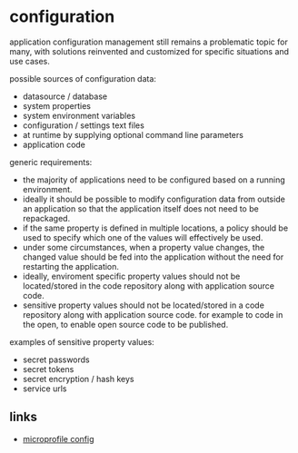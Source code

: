 # configuration

application configuration management still remains a problematic topic for many, with solutions reinvented and customized for specific situations and use cases. 

possible sources of configuration data:
* datasource / database
* system properties
* system environment variables
* configuration / settings text files
* at runtime by supplying optional command line parameters
* application code

generic requirements:
* the majority of applications need to be configured based on a running environment.
* ideally it should be possible to modify configuration data from outside an application so that the application itself does not need to be repackaged.
* if the same property is defined in multiple locations, a policy should be used to specify which one of the values will effectively be used.
* under some circumstances, when a property value changes, the changed value should be fed into the application without the need for restarting the application.
* ideally, enviroment specific property values should not be located/stored in the code repository along with application source code.
* sensitive property values should not be located/stored in a code repository along with application source code. for example to code in the open, to enable open source code to be published.

examples of sensitive property values:
* secret passwords
* secret tokens
* secret encryption / hash keys
* service urls


## links
* [microprofile config](https://github.com/eclipse/microprofile-config)


